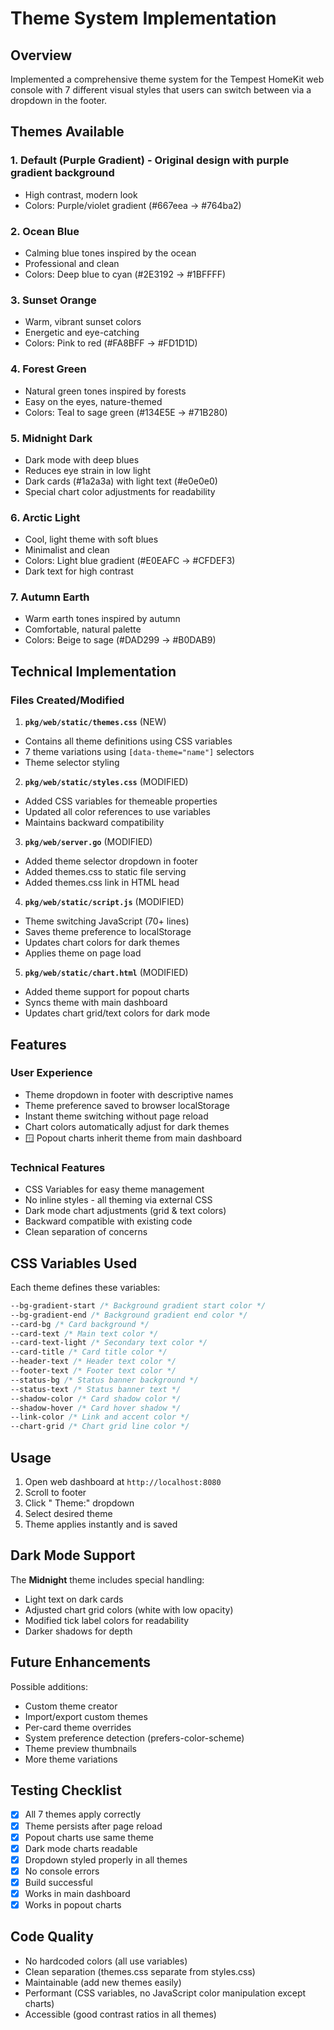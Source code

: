 # Theme System Implementation

## Overview
Implemented a comprehensive theme system for the Tempest HomeKit web console with 7 different visual styles that users can switch between via a dropdown in the footer.

## Themes Available

### 1. **Default (Purple Gradient)** - Original design with purple gradient background
- High contrast, modern look
- Colors: Purple/violet gradient (#667eea → #764ba2)

### 2. **Ocean Blue**
- Calming blue tones inspired by the ocean
- Professional and clean
- Colors: Deep blue to cyan (#2E3192 → #1BFFFF)

### 3. **Sunset Orange**
- Warm, vibrant sunset colors
- Energetic and eye-catching
- Colors: Pink to red (#FA8BFF → #FD1D1D)

### 4. **Forest Green**
- Natural green tones inspired by forests
- Easy on the eyes, nature-themed
- Colors: Teal to sage green (#134E5E → #71B280)

### 5. **Midnight Dark**
- Dark mode with deep blues
- Reduces eye strain in low light
- Dark cards (#1a2a3a) with light text (#e0e0e0)
- Special chart color adjustments for readability

### 6. **Arctic Light**
- Cool, light theme with soft blues
- Minimalist and clean
- Colors: Light blue gradient (#E0EAFC → #CFDEF3)
- Dark text for high contrast

### 7. **Autumn Earth**
- Warm earth tones inspired by autumn
- Comfortable, natural palette
- Colors: Beige to sage (#DAD299 → #B0DAB9)

## Technical Implementation

### Files Created/Modified

1. **`pkg/web/static/themes.css`** (NEW)
 - Contains all theme definitions using CSS variables
 - 7 theme variations using `[data-theme="name"]` selectors
 - Theme selector styling

2. **`pkg/web/static/styles.css`** (MODIFIED)
 - Added CSS variables for themeable properties
 - Updated all color references to use variables
 - Maintains backward compatibility

3. **`pkg/web/server.go`** (MODIFIED)
 - Added theme selector dropdown in footer
 - Added themes.css to static file serving
 - Added themes.css link in HTML head

4. **`pkg/web/static/script.js`** (MODIFIED)
 - Theme switching JavaScript (70+ lines)
 - Saves theme preference to localStorage
 - Updates chart colors for dark themes
 - Applies theme on page load

5. **`pkg/web/static/chart.html`** (MODIFIED)
 - Added theme support for popout charts
 - Syncs theme with main dashboard
 - Updates chart grid/text colors for dark mode

## Features

### User Experience
-  Theme dropdown in footer with descriptive names
-  Theme preference saved to browser localStorage
-  Instant theme switching without page reload
-  Chart colors automatically adjust for dark themes
- 🪟 Popout charts inherit theme from main dashboard

### Technical Features
- CSS Variables for easy theme management
- No inline styles - all theming via external CSS
- Dark mode chart adjustments (grid & text colors)
- Backward compatible with existing code
- Clean separation of concerns

## CSS Variables Used

Each theme defines these variables:
```css
--bg-gradient-start /* Background gradient start color */
--bg-gradient-end /* Background gradient end color */
--card-bg /* Card background */
--card-text /* Main text color */
--card-text-light /* Secondary text color */
--card-title /* Card title color */
--header-text /* Header text color */
--footer-text /* Footer text color */
--status-bg /* Status banner background */
--status-text /* Status banner text */
--shadow-color /* Card shadow color */
--shadow-hover /* Card hover shadow */
--link-color /* Link and accent color */
--chart-grid /* Chart grid line color */
```

## Usage

1. Open web dashboard at `http://localhost:8080`
2. Scroll to footer
3. Click " Theme:" dropdown
4. Select desired theme
5. Theme applies instantly and is saved

## Dark Mode Support

The **Midnight** theme includes special handling:
- Light text on dark cards
- Adjusted chart grid colors (white with low opacity)
- Modified tick label colors for readability
- Darker shadows for depth

## Future Enhancements

Possible additions:
- Custom theme creator
- Import/export custom themes
- Per-card theme overrides
- System preference detection (prefers-color-scheme)
- Theme preview thumbnails
- More theme variations

## Testing Checklist

- [x] All 7 themes apply correctly
- [x] Theme persists after page reload
- [x] Popout charts use same theme
- [x] Dark mode charts readable
- [x] Dropdown styled properly in all themes
- [x] No console errors
- [x] Build successful
- [x] Works in main dashboard
- [x] Works in popout charts

## Code Quality

- No hardcoded colors (all use variables)
- Clean separation (themes.css separate from styles.css)
- Maintainable (add new themes easily)
- Performant (CSS variables, no JavaScript color manipulation except charts)
- Accessible (good contrast ratios in all themes)

